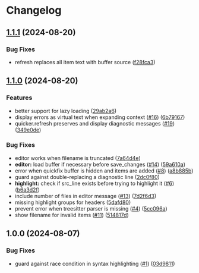 # Changelog

## [1.1.1](https://github.com/stevearc/quicker.nvim/compare/v1.1.0...v1.1.1) (2024-08-20)


### Bug Fixes

* refresh replaces all item text with buffer source ([f28fca3](https://github.com/stevearc/quicker.nvim/commit/f28fca3863f8d3679e86d8ff30d023a43fba15c8))

## [1.1.0](https://github.com/stevearc/quicker.nvim/compare/v1.0.0...v1.1.0) (2024-08-20)


### Features

* better support for lazy loading ([29ab2a6](https://github.com/stevearc/quicker.nvim/commit/29ab2a6d4771ace240f25df028129bfc85e16ffd))
* display errors as virtual text when expanding context ([#16](https://github.com/stevearc/quicker.nvim/issues/16)) ([6b79167](https://github.com/stevearc/quicker.nvim/commit/6b79167543f1b18e76319217a29bb4e177a5e1ae))
* quicker.refresh preserves and display diagnostic messages ([#19](https://github.com/stevearc/quicker.nvim/issues/19)) ([349e0de](https://github.com/stevearc/quicker.nvim/commit/349e0def74ddbfc47f64ca52202e84bedf064048))


### Bug Fixes

* editor works when filename is truncated ([7a64d4e](https://github.com/stevearc/quicker.nvim/commit/7a64d4ea2b641cc8671443d0ff26de2924894c9f))
* **editor:** load buffer if necessary before save_changes ([#14](https://github.com/stevearc/quicker.nvim/issues/14)) ([59a610a](https://github.com/stevearc/quicker.nvim/commit/59a610a2163a51a019bde769bf2e2eec1654e4d4))
* error when quickfix buffer is hidden and items are added ([#8](https://github.com/stevearc/quicker.nvim/issues/8)) ([a8b885b](https://github.com/stevearc/quicker.nvim/commit/a8b885be246666922aca7f296195986a1cae3344))
* guard against double-replacing a diagnostic line ([2dc0f80](https://github.com/stevearc/quicker.nvim/commit/2dc0f800770f8956c24a6d70fa61e7ec2e102d8a))
* **highlight:** check if src_line exists before trying to highlight it ([#6](https://github.com/stevearc/quicker.nvim/issues/6)) ([b6a3d2f](https://github.com/stevearc/quicker.nvim/commit/b6a3d2f6aed7882e8bea772f82ba80b5535157a9))
* include number of files in editor message ([#13](https://github.com/stevearc/quicker.nvim/issues/13)) ([7d2f6d3](https://github.com/stevearc/quicker.nvim/commit/7d2f6d33c7d680b0a18580cfa5feb17302f389d4))
* missing highlight groups for headers ([5dafd80](https://github.com/stevearc/quicker.nvim/commit/5dafd80225ba462517c38e7b176bd3df52ccfb35))
* prevent error when treesitter parser is missing ([#4](https://github.com/stevearc/quicker.nvim/issues/4)) ([5cc096a](https://github.com/stevearc/quicker.nvim/commit/5cc096aad4ba1c1e17b6d76cb87fd7155cf9a559))
* show filename for invalid items ([#11](https://github.com/stevearc/quicker.nvim/issues/11)) ([514817d](https://github.com/stevearc/quicker.nvim/commit/514817dfb0a2828fe2c6183f996a31847c8aa789))

## 1.0.0 (2024-08-07)


### Bug Fixes

* guard against race condition in syntax highlighting ([#1](https://github.com/stevearc/quicker.nvim/issues/1)) ([03d9811](https://github.com/stevearc/quicker.nvim/commit/03d9811c8ac037e4e9c8f4ba0dfd1dff0367e0ac))
